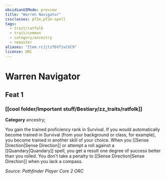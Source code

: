 ```yaml
---
obsidianUIMode: preview
title: "Warren Navigator"
cssclasses: pf2e,pf2e-spell
tags:
  - trait/ratfolk
  - trait/common
  - category/ancestry
  - remaster
aliases: "Item.rcJjtzT6Vf1vCXC9"
license: ORC
---
```

# Warren Navigator
## Feat 1
### [[cool folder/Important stuff/Bestiary/zz_traits/ratfolk]]

**Category** ancestry; 




You gain the trained proficiency rank in Survival. If you would automatically become trained in Survival (from your background or class, for example), you become trained in another skill of your choice. When you [[Sense Direction|Sense Direction]] or attempt a roll against a [[Quandary|Quandary]] spell, you get a result one degree of success better than you rolled. You don't take a penalty to [[Sense Direction|Sense Direction]] when you lack a compass.

*Source: Pathfinder Player Core 2*
*ORC*